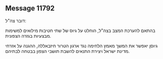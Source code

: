 ## Message 11792

דובר צה"ל:

בהתאם להערכת המצב בצה"ל, הוחלט על גיוס של שתי חטיבות מילואים למשימות מבצעיות בגזרה הצפונית. 

גיוסן יאפשר את המשך מאמץ הלחימה נגד ארגון הטרור חיזבאללה, ההגנה על אזרחי מדינת ישראל ויצירת התנאים להשבת תושבי הצפון בבטחה לבתיהם.

